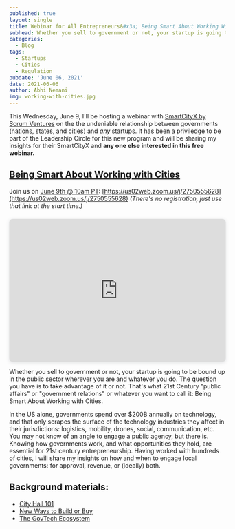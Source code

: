 ```yaml
---
published: true
layout: single
title: Webinar for All Entrepreneurs&#x3a; Being Smart About Working With Cities
subhead: Whether you sell to government or not, your startup is going to be bound up in the public sector wherever you are and whatever you do.
categories:
  - Blog
tags:
  - Startups
  - Cities
  - Regulation
pubdate: 'June 06, 2021'
date: 2021-06-06
author: Abhi Nemani
img: working-with-cities.jpg
---
```

This Wednesday, June 9, I'll be hosting a webinar with [SmartCityX by Scrum Ventures](https://en.smartcity-x.com/) on the the undeniable relationship between governments (nations, states, and cities) and *any* startups. It has been a priviledge to be part of the Leadership Circle for this new program and will be sharing my insights for their SmartCityX and **any one else interested in this free webinar.**

## [Being Smart About Working with Cities](https://us02web.zoom.us/j/2750555628)
Join us on [June 9th @ 10am PT](https://us02web.zoom.us/j/2750555628): [https://us02web.zoom.us/j/2750555628](https://us02web.zoom.us/j/2750555628)
*(There's no registration, just use that link at the start time.)*

<div style="position: relative; width: 100%; height: 0; padding-top: 56.2500%;
 padding-bottom: 48px; box-shadow: 0 2px 8px 0 rgba(63,69,81,0.16); margin-top: 1.6em; margin-bottom: 0.9em; overflow: hidden;
 border-radius: 8px; will-change: transform;">
  <iframe loading="lazy" style="position: absolute; width: 100%; height: 100%; top: 0; left: 0; border: none; padding: 0;margin: 0;"
    src="https:&#x2F;&#x2F;www.canva.com&#x2F;design&#x2F;DAEguqvT_KM&#x2F;view?embed">
  </iframe>
</div>

Whether you sell to government or not, your startup is going to be bound up in the public sector wherever you are and whatever you do. The question you have is to take advantage of it or not. That's what 21st Century "public affairs" or "government relations" or whatever you want to call it: Being Smart About Working with Cities.

In the US alone, governments spend over $200B annually on technology, and that only scrapes the surface of the technology industries they affect in their jurisdictions: logistics, mobility, drones, social, communication, etc. You may not know of an angle to engage a public agency, but there is. Knowing how governments work, and what opportunities they hold, are essential for 21st century entrepreneurship. Having worked with hundreds of cities, I will share my insights on how and when to engage local governments: for approval, revenue, or (ideally) both. 

## Background materials:
- [City Hall 101](https://abhinemani.com/lessons/city-101/)
- [New Ways to Build or Buy](https://abhinemani.com/lessons/lean/)
- [The GovTech Ecosystem](https://abhinemani.com/lessons/ecosystem/)


